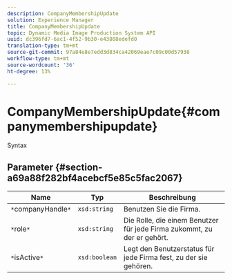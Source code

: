 ```yaml
---
description: CompanyMembershipUpdate
solution: Experience Manager
title: CompanyMembershipUpdate
topic: Dynamic Media Image Production System API
uuid: dc396fd7-6ac1-4f52-9b30-e43808edefd0
translation-type: tm+mt
source-git-commit: 97a84e8e7edd3d834ca42069eae7c09c00d57938
workflow-type: tm+mt
source-wordcount: '36'
ht-degree: 13%

---
```



# CompanyMembershipUpdate{#companymembershipupdate}

Syntax

## Parameter {#section-a69a88f282bf4acebcf5e85c5fac2067}

| Name | Typ | Beschreibung |
|---|---|---|
| `*`companyHandle`*` | `xsd:string` | Benutzen Sie die Firma. |
| `*`role`*` | `xsd:string` | Die Rolle, die einem Benutzer für jede Firma zukommt, zu der er gehört. |
| `*`isActive`*` | `xsd:boolean` | Legt den Benutzerstatus für jede Firma fest, zu der sie gehören. |

